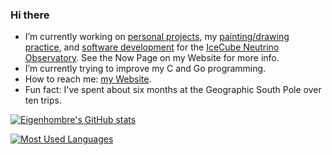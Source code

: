 ### Hi there

<!--
**eigenhombre/eigenhombre** is a ✨ _special_ ✨ repository because its `README.md` (this file) appears on your GitHub profile.

Here are some ideas to get you started:

- 🔭 I’m currently working on ...
- 🌱 I’m currently learning ...
- 👯 I’m looking to collaborate on ...
- 🤔 I’m looking for help with ...
- 💬 Ask me about ...
- 📫 How to reach me: ...
- 😄 Pronouns: ...
- ⚡ Fun fact: ...
-->

- I’m currently working on [personal projects](https://github.com/eigenhombre), my [painting/drawing practice](http://johnj.com/art/newview/na1/), and [software development](http://npxdesigns.com) for the [IceCube Neutrino Observatory](https://icecube.wisc.edu/).  See the Now Page on my Website for more info.
- I’m currently trying to improve my C and Go programming.
- How to reach me: [my Website](http://johnj.com).
- Fun fact: I've spent about six months at the Geographic South Pole over ten trips.

[![Eigenhombre's GitHub stats](https://github-readme-stats.vercel.app/api?username=eigenhombre)](https://github.com/anuraghazra/github-readme-stats)

[![Most Used Languages](https://github-readme-stats.vercel.app/api/top-langs/?username=eigenhombre&layout=compact)](https://github.com/anuraghazra/github-readme-stats)
